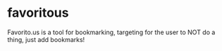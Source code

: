 favoritous
==========

Favorito.us is a tool for bookmarking, targeting for the user to NOT do a thing, just add bookmarks!
